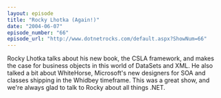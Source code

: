 ```yaml
---
layout: episode
title: "Rocky Lhotka (Again!)"
date: "2004-06-07"
episode_number: "66"
episode_url: "http://www.dotnetrocks.com/default.aspx?ShowNum=66"
---
```


Rocky Lhotka talks about his new book, the CSLA framework, and makes the case for business objects in this world of DataSets and XML. He also talked a bit about WhiteHorse, Microsoft's new designers for SOA and classes shipping in the Whidbey timeframe. This was a great show, and we're always glad to talk to Rocky about all things .NET.
